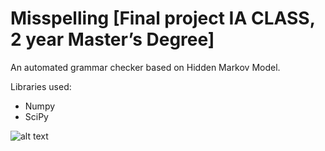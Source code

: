 # Misspelling [Final project IA CLASS, 2 year Master’s Degree]
An automated grammar checker based on Hidden Markov Model.

Libraries used:
- Numpy
- SciPy


![alt text](https://image.ibb.co/dCsKV6/misplelling.png)
